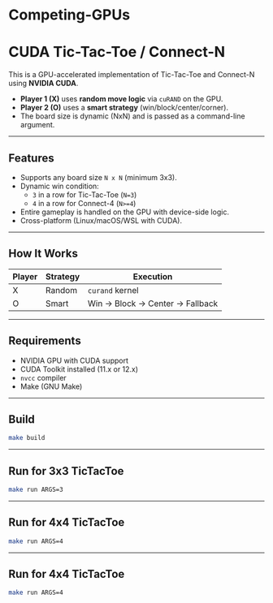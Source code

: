 # Competing-GPUs

# CUDA Tic-Tac-Toe / Connect-N

This is a GPU-accelerated implementation of Tic-Tac-Toe and Connect-N using **NVIDIA CUDA**.

- **Player 1 (X)** uses **random move logic** via `cuRAND` on the GPU.
- **Player 2 (O)** uses a **smart strategy** (win/block/center/corner).
- The board size is dynamic (NxN) and is passed as a command-line argument.

---

## Features

- Supports any board size `N x N` (minimum 3x3).
- Dynamic win condition: 
  - `3` in a row for Tic-Tac-Toe (`N=3`)
  - `4` in a row for Connect-4 (`N>=4`)
- Entire gameplay is handled on the GPU with device-side logic.
- Cross-platform (Linux/macOS/WSL with CUDA).

---

## How It Works

| Player | Strategy | Execution                       |
|--------|----------|---------------------------------|
| X      | Random   | `curand` kernel                 |
| O      | Smart    | Win → Block → Center → Fallback |

---

## Requirements

- NVIDIA GPU with CUDA support
- CUDA Toolkit installed (11.x or 12.x)
- `nvcc` compiler
- Make (GNU Make) 

---

## Build
```bash
make build
```

---

## Run for 3x3 TicTacToe
```bash
make run ARGS=3 
```
---

## Run for 4x4 TicTacToe
```bash
make run ARGS=4
```
---

## Run for 4x4 TicTacToe
```bash
make run ARGS=4 

